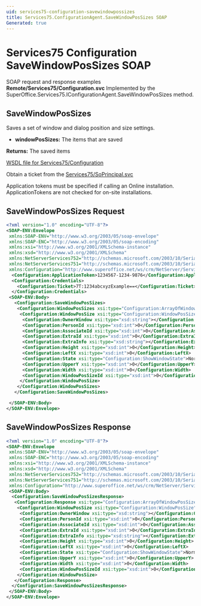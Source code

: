 ```yaml
---
uid: services75-configuration-savewindowpossizes
title: Services75.ConfigurationAgent.SaveWindowPosSizes SOAP
Generated: true
---
```


# Services75 Configuration SaveWindowPosSizes SOAP

SOAP request and response examples **Remote/Services75/Configuration.svc**
Implemented by the <see cref="M:SuperOffice.Services75.IConfigurationAgent.SaveWindowPosSizes">SuperOffice.Services75.IConfigurationAgent.SaveWindowPosSizes</see> method.

## SaveWindowPosSizes

Saves a set of window and dialog position and size settings.

* **windowPosSizes:** The items that are saved

**Returns:** The saved items


[WSDL file for Services75/Configuration](../Services75-Configuration.md)

Obtain a ticket from the [Services75/SoPrincipal.svc](../SoPrincipal/index.md)

Application tokens must be specified if calling an Online installation. ApplicationTokens are not checked for on-site installations.

## SaveWindowPosSizes Request

```xml
<?xml version="1.0" encoding="UTF-8"?>
<SOAP-ENV:Envelope
 xmlns:SOAP-ENV="http://www.w3.org/2003/05/soap-envelope"
 xmlns:SOAP-ENC="http://www.w3.org/2003/05/soap-encoding"
 xmlns:xsi="http://www.w3.org/2001/XMLSchema-instance"
 xmlns:xsd="http://www.w3.org/2001/XMLSchema"
 xmlns:NetServerServices752="http://schemas.microsoft.com/2003/10/Serialization/Arrays"
 xmlns:NetServerServices751="http://schemas.microsoft.com/2003/10/Serialization/"
 xmlns:Configuration="http://www.superoffice.net/ws/crm/NetServer/Services75">
  <Configuration:ApplicationToken>1234567-1234-9876</Configuration:ApplicationToken>
  <Configuration:Credentials>
    <Configuration:Ticket>7T:1234abcxyzExample==</Configuration:Ticket>
  </Configuration:Credentials>
 <SOAP-ENV:Body>
   <Configuration:SaveWindowPosSizes>
    <Configuration:WindowPosSizes xsi:type="Configuration:ArrayOfWindowPosSize">
     <Configuration:WindowPosSize xsi:type="Configuration:WindowPosSize">
      <Configuration:OwnerWindow xsi:type="xsd:string"></Configuration:OwnerWindow>
      <Configuration:PersonId xsi:type="xsd:int">0</Configuration:PersonId>
      <Configuration:AssociateId xsi:type="xsd:int">0</Configuration:AssociateId>
      <Configuration:ExtraId xsi:type="xsd:int">0</Configuration:ExtraId>
      <Configuration:ExtraInfo xsi:type="xsd:string"></Configuration:ExtraInfo>
      <Configuration:Height xsi:type="xsd:int">0</Configuration:Height>
      <Configuration:LeftX xsi:type="xsd:int">0</Configuration:LeftX>
      <Configuration:State xsi:type="Configuration:ShowWindowState">Normal</Configuration:State>
      <Configuration:UpperY xsi:type="xsd:int">0</Configuration:UpperY>
      <Configuration:Width xsi:type="xsd:int">0</Configuration:Width>
      <Configuration:WindowPosSizeId xsi:type="xsd:int">0</Configuration:WindowPosSizeId>
     </Configuration:WindowPosSize>
    </Configuration:WindowPosSizes>
   </Configuration:SaveWindowPosSizes>

 </SOAP-ENV:Body>
</SOAP-ENV:Envelope>

```


## SaveWindowPosSizes Response

```xml
<?xml version="1.0" encoding="UTF-8"?>
<SOAP-ENV:Envelope
 xmlns:SOAP-ENV="http://www.w3.org/2003/05/soap-envelope"
 xmlns:SOAP-ENC="http://www.w3.org/2003/05/soap-encoding"
 xmlns:xsi="http://www.w3.org/2001/XMLSchema-instance"
 xmlns:xsd="http://www.w3.org/2001/XMLSchema"
 xmlns:NetServerServices752="http://schemas.microsoft.com/2003/10/Serialization/Arrays"
 xmlns:NetServerServices751="http://schemas.microsoft.com/2003/10/Serialization/"
 xmlns:Configuration="http://www.superoffice.net/ws/crm/NetServer/Services75">
 <SOAP-ENV:Body>
  <Configuration:SaveWindowPosSizesResponse>
   <Configuration:Response xsi:type="Configuration:ArrayOfWindowPosSize">
    <Configuration:WindowPosSize xsi:type="Configuration:WindowPosSize">
     <Configuration:OwnerWindow xsi:type="xsd:string"></Configuration:OwnerWindow>
     <Configuration:PersonId xsi:type="xsd:int">0</Configuration:PersonId>
     <Configuration:AssociateId xsi:type="xsd:int">0</Configuration:AssociateId>
     <Configuration:ExtraId xsi:type="xsd:int">0</Configuration:ExtraId>
     <Configuration:ExtraInfo xsi:type="xsd:string"></Configuration:ExtraInfo>
     <Configuration:Height xsi:type="xsd:int">0</Configuration:Height>
     <Configuration:LeftX xsi:type="xsd:int">0</Configuration:LeftX>
     <Configuration:State xsi:type="Configuration:ShowWindowState">Normal</Configuration:State>
     <Configuration:UpperY xsi:type="xsd:int">0</Configuration:UpperY>
     <Configuration:Width xsi:type="xsd:int">0</Configuration:Width>
     <Configuration:WindowPosSizeId xsi:type="xsd:int">0</Configuration:WindowPosSizeId>
    </Configuration:WindowPosSize>
   </Configuration:Response>
  </Configuration:SaveWindowPosSizesResponse>
 </SOAP-ENV:Body>
</SOAP-ENV:Envelope>

```

